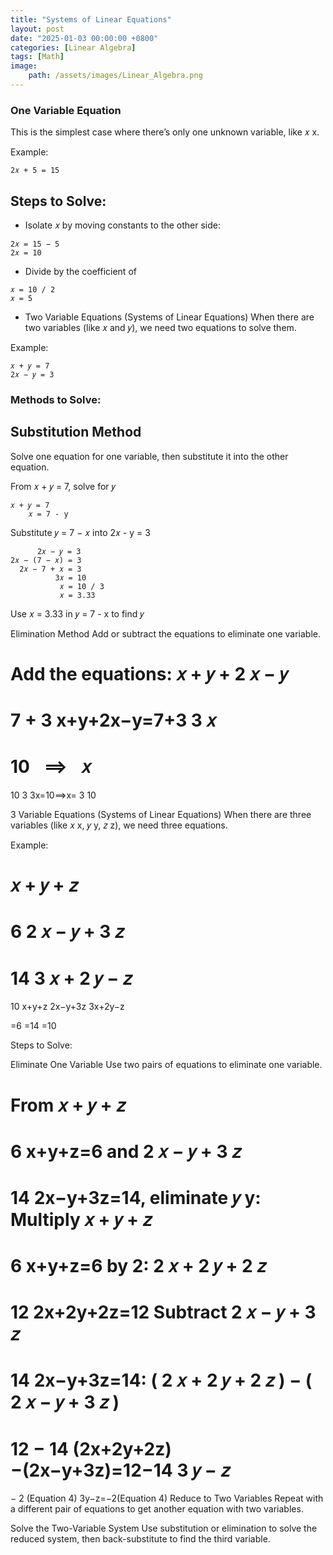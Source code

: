 ```yaml
---
title: "Systems of Linear Equations"
layout: post
date: "2025-01-03 00:00:00 +0800"
categories: [Linear Algebra]
tags: [Math]
image:
    path: /assets/images/Linear_Algebra.png
---
```

### One Variable Equation
This is the simplest case where there’s only one unknown variable, like 
𝑥
x.

Example:
```
2𝑥 + 5 = 15
```

## Steps to Solve:
* Isolate 𝑥 by moving constants to the other side:
```
2𝑥 = 15 − 5
2𝑥 = 10
```
* Divide by the coefficient of 
```
𝑥 = 10 / 2
𝑥 = 5
```
* Two Variable Equations (Systems of Linear Equations)
When there are two variables (like 𝑥 and 𝑦), we need two equations to solve them.

Example:
```
𝑥 + 𝑦 = 7
2𝑥 − 𝑦 = 3
```

### Methods to Solve:

## Substitution Method
Solve one equation for one variable, then substitute it into the other equation.

From 𝑥 + 𝑦 = 7, solve for 𝑦
```
𝑥 + 𝑦 = 7
    𝑥 = 7 - y
```

Substitute 𝑦 = 7 − 𝑥 into 2𝑥 - y = 3
```
      2𝑥 − 𝑦 = 3
2𝑥 − (7 − 𝑥) = 3
  2𝑥 − 7 + 𝑥 = 3
          3𝑥 = 10
           𝑥 = 10 / 3
           𝑥 = 3.33​
```
 
Use 𝑥 = 3.33 in  𝑦 = 7 - x to find 𝑦

Elimination Method
Add or subtract the equations to eliminate one variable.

Add the equations:
𝑥
+
𝑦
+
2
𝑥
−
𝑦
=
7
+
3
x+y+2x−y=7+3
3
𝑥
=
10
  
⟹
  
𝑥
=
10
3
3x=10⟹x= 
3
10
​
 
3 Variable Equations (Systems of Linear Equations)
When there are three variables (like 
𝑥
x, 
𝑦
y, 
𝑧
z), we need three equations.

Example:

𝑥
+
𝑦
+
𝑧
=
6
2
𝑥
−
𝑦
+
3
𝑧
=
14
3
𝑥
+
2
𝑦
−
𝑧
=
10
x+y+z
2x−y+3z
3x+2y−z
​
  
=6
=14
=10
​
 
Steps to Solve:

Eliminate One Variable
Use two pairs of equations to eliminate one variable.

From 
𝑥
+
𝑦
+
𝑧
=
6
x+y+z=6 and 
2
𝑥
−
𝑦
+
3
𝑧
=
14
2x−y+3z=14, eliminate 
𝑦
y: Multiply 
𝑥
+
𝑦
+
𝑧
=
6
x+y+z=6 by 2:
2
𝑥
+
2
𝑦
+
2
𝑧
=
12
2x+2y+2z=12
Subtract 
2
𝑥
−
𝑦
+
3
𝑧
=
14
2x−y+3z=14:
(
2
𝑥
+
2
𝑦
+
2
𝑧
)
−
(
2
𝑥
−
𝑦
+
3
𝑧
)
=
12
−
14
(2x+2y+2z)−(2x−y+3z)=12−14
3
𝑦
−
𝑧
=
−
2
(Equation 4)
3y−z=−2(Equation 4)
Reduce to Two Variables
Repeat with a different pair of equations to get another equation with two variables.

Solve the Two-Variable System
Use substitution or elimination to solve the reduced system, then back-substitute to find the third variable.